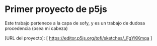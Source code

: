 # Primer proyecto de p5js

Este trabajo pertenece a la capa de sofy, y es un trabajo de dudosa procedencia (osea mi cabeza)

[URL del proyecto]: [ https://editor.p5js.org/tofi/sketches/_FgYKKmqa ]
